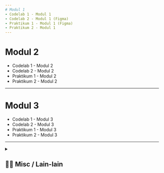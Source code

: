 ```yaml
---
# Modul 1
- Codelab 1 - Modul 1
- Codelab 2 - Modul 1 (Figma) 
- Praktikum 1 - Modul 1 (Figma)
- Praktikum 2 - Modul 1
---
```

# Modul 2
- Codelab 1 - Modul 2
- Codelab 2 - Modul 2
- Praktikum 1 - Modul 2
- Praktikum 2 - Modul 2
---
# Modul 3
- Codelab 1 - Modul 3
- Codelab 2 - Modul 3
- Praktikum 1 - Modul 3
- Praktikum 2 - Modul 3
---
<details> 
  <summary>
  <h2> ⛓️‍💥 Misc / Lain-lain</h2> 
  </summary>

<p>
<div align="center">
<h3>
  🗣️ Powered By:
</h3>
<img src="https://awesome-svg.vercel.app/card/card_2?name=NightRunners02&summary=Newbie%20Developer&style=nameColor:rgba(223,255,0,1);summaryColor:rgba(57,255,20,1);backgroundColor:rgba(0,0,0,1);" />

---
<h3>
  🌠 Starred:
</h3>
  
[![Stargazers repo roster for @NightRunners02/](https://reporoster.com/stars/NightRunners02/Pemrograman-Web_Codelab-Praktikum_Modul1-6)](https://github.com/NightRunners02/Pemrograman-Web_Codelab-Praktikum_Modul1-6/stargazers)

---
<h3>
  🪐 Forked:
</h3>

[![Forkers repo roster for @NightRunners02/](https://reporoster.com/forks/NightRunners02/Pemrograman-Web_Codelab-Praktikum_Modul1-6)](https://github.com/NightRunners02/Pemrograman-Web_Codelab-Praktikum_Modul1-6/network/members)

---
<h3>
  💫 Star History:
</h3>

[![Star History Chart](https://api.star-history.com/svg?repos=NightRunners02/Pemrograman-Web_Codelab-Praktikum_Modul1-6&type=Date)](https://star-history.com/#NightRunners02/Pemrograman-Web_Codelab-Praktikum_Modul1-6&Date)

</p>
</div>
</details>


